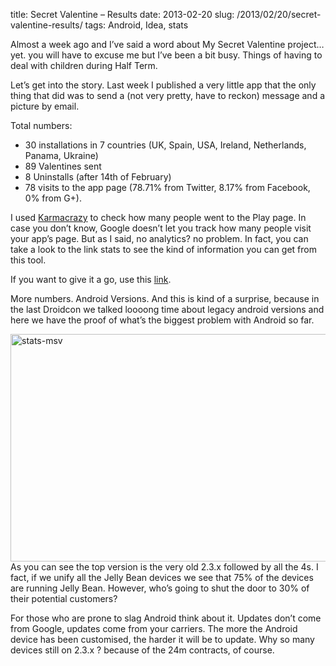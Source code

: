 title: Secret Valentine – Results
date: 2013-02-20
slug: /2013/02/20/secret-valentine-results/
tags: Android, Idea, stats

Almost a week ago and I&#8217;ve said a word about My Secret Valentine project&#8230; yet. you will have to excuse me but I&#8217;ve been a bit busy. Things of having to deal with children during Half Term.

Let&#8217;s get into the story. Last week I published a very little app that the only thing that did was to send a (not very pretty, have to reckon) message and a picture by email.

Total numbers:

  * <span style="line-height: 15px;">30 installations in 7 countries (UK, Spain, USA, Ireland, Netherlands, Panama, Ukraine)</span>
  * 89 Valentines sent
  * 8 Uninstalls (after 14th of February)
  * 78 visits to the app page (78.71% from Twitter, 8.17% from Facebook, 0% from G+).

I used [Karmacrazy][1] to check how many people went to the Play page. In case you don&#8217;t know, Google doesn&#8217;t let you track how many people visit your app&#8217;s page. But as I said, no analytics? no problem. In fact, you can take a look to the link stats to see the kind of information you can get from this tool.

If you want to give it a go, use this [link][2].

More numbers. Android Versions. And this is kind of a surprise, because in the last Droidcon we talked loooong time about legacy android versions and here we have the proof of what&#8217;s the biggest problem with Android so far.

[<img class="aligncenter size-full wp-image-52" alt="stats-msv" src="http://ivan.pedrazas.me/wp-content/uploads/2013/02/stats-msv.png" width="985" height="364" />][3]As you can see the top version is the very old 2.3.x followed by all the 4s. I fact, if we unify all the Jelly Bean devices we see that 75% of the devices are running Jelly Bean. However, who&#8217;s going to shut the door to 30% of their potential customers?

For those who are prone to slag Android think about it. Updates don&#8217;t come from Google, updates come from your carriers. The more the Android device has been customised, the harder it will be to update. Why so many devices still on 2.3.x ? because of the 24m contracts, of course.

 [1]: http://karmacracy.com/
 [2]: http://kcy.me/fo6q
 [3]: http://ivan.pedrazas.me/wp-content/uploads/2013/02/stats-msv.png
